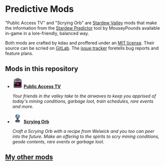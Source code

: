 # Predictive Mods

"Public Access TV" and "Scrying Orb" are [Stardew Valley](http://stardewvalley.net/) mods that make the information from the [Stardew Predictor](https://mouseypounds.github.io/stardew-predictor/) tool by MouseyPounds available in-game in a lore-friendly, balanced way.

Both mods are crafted by kdau and proffered under an [MIT license](LICENSE). Their source can be scried on [GitLab](https://gitlab.com/kdau/predictivemods). The [issue tracker](https://gitlab.com/kdau/predictivemods/-/issues) foretells bug reports and feature plans.

## Mods in this repository

* ![[icon]](PublicAccessTV/promo/icon.png) **[Public Access TV](PublicAccessTV)**

	*Your friends in the valley take to the airwaves to keep you apprised of today's mining conditions<!-- TODO: , shopping opportunities -->, garbage loot, train schedules, rare events and more.*

* ![[icon]](ScryingOrb/promo/icon.png) **[Scrying Orb](ScryingOrb)**

	*Craft a Scrying Orb with a recipe from Welwick and you too can peer into the future. Make an offering to the spirits to scry mining conditions, geode contents, rare events<!-- TODO: , shopping opportunities --> or garbage loot.*

## [My other mods](https://kdau.gitlab.io)
